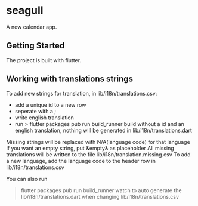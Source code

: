 # seagull

A new calendar app.

## Getting Started

The project is built with flutter.


## Working with translations strings

To add new strings for translation, in lib/i18n/translations.csv:
 - add a unique id to a new row
 - seperate with a ;
 - write english translation 
- run > flutter packages pub run build_runner build
without a id and an english translation, nothing will be generated in lib/i18n/translations.dart

Missing strings will be replaced with N/A(language code) for that language
If you want an empty string, put &empty& as placeholder
All missing translations will be written to the file lib/i18n/translation.missing.csv
To add a new language, add the language code to the header row in lib/i18n/translations.csv

You can also run 
> flutter packages pub run build_runner watch 
to auto generate the lib/i18n/translations.dart when changing lib/i18n/translations.csv